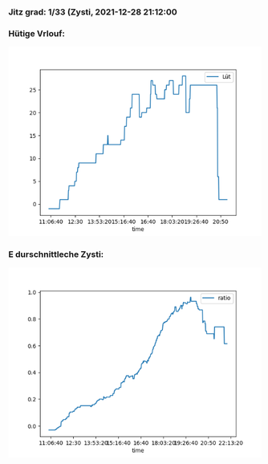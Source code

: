 ### Jitz grad: 1/33 (Zysti, 2021-12-28 21:12:00

### Hütige Vrlouf:
![Graph](Today.png)

### E durschnittleche Zysti:
![Graph](Zysti.png)